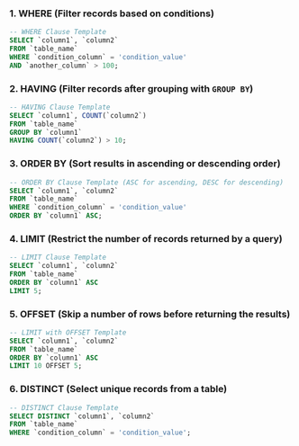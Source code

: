 ### 1. **WHERE** (Filter records based on conditions)

```sql
-- WHERE Clause Template
SELECT `column1`, `column2`
FROM `table_name`
WHERE `condition_column` = 'condition_value'
AND `another_column` > 100;
```

### 2. **HAVING** (Filter records after grouping with `GROUP BY`)

```sql
-- HAVING Clause Template
SELECT `column1`, COUNT(`column2`)
FROM `table_name`
GROUP BY `column1`
HAVING COUNT(`column2`) > 10;
```

### 3. **ORDER BY** (Sort results in ascending or descending order)

```sql
-- ORDER BY Clause Template (ASC for ascending, DESC for descending)
SELECT `column1`, `column2`
FROM `table_name`
WHERE `condition_column` = 'condition_value'
ORDER BY `column1` ASC;
```

### 4. **LIMIT** (Restrict the number of records returned by a query)

```sql
-- LIMIT Clause Template
SELECT `column1`, `column2`
FROM `table_name`
ORDER BY `column1` ASC
LIMIT 5;
```

### 5. **OFFSET** (Skip a number of rows before returning the results)

```sql
-- LIMIT with OFFSET Template
SELECT `column1`, `column2`
FROM `table_name`
ORDER BY `column1` ASC
LIMIT 10 OFFSET 5;
```

### 6. **DISTINCT** (Select unique records from a table)

```sql
-- DISTINCT Clause Template
SELECT DISTINCT `column1`, `column2`
FROM `table_name`
WHERE `condition_column` = 'condition_value';
```
